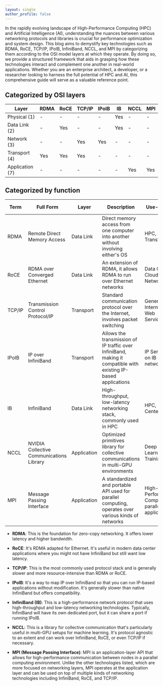 ```yaml
---
layout: single
author_profile: false
---
```


In the rapidly evolving landscape of High-Performance Computing (HPC) and Artificial Intelligence (AI), understanding the nuances between various networking protocols and libraries is crucial for performance optimization and system design. This blog aims to demystify key technologies such as RDMA, RoCE, TCP/IP, IPoIB, InfiniBand, NCCL, and MPI by categorizing them according to the OSI model layers at which they operate. By doing so, we provide a structured framework that aids in grasping how these technologies interact and complement one another in real-world applications. Whether you are an enterprise architect, a developer, or a researcher looking to harness the full potential of HPC and AI, this comprehensive guide will serve as a valuable reference point.

## Categorized by OSI layers
| Layer | RDMA         | RoCE        | TCP/IP     | IPoIB       | IB         | NCCL     | MPI     |
|-------|--------------|-------------|------------|-------------|------------|----------|---------|
| Physical (1) | - | - | - | - | Yes | - | - |
| Data Link (2) | - | Yes | - | - | Yes | - | - |
| Network (3) | - | - | Yes | Yes | - | - | - |
| Transport (4) | Yes | Yes | Yes | - | - | - | - |
| Application (7) | - | - | - | - | - | Yes | Yes |


## Categorized by function
| Term      | Full Form                                   | Layer       | Description                                                                                                    | Use-Cases                                            | Compatibility/Co-existence               |
|-----------|---------------------------------------------|-------------|-----------------------------------------------------------------------------------------------------------------|------------------------------------------------------|-----------------------------------------|
| RDMA      | Remote Direct Memory Access                  | Data Link   | Direct memory access from one computer into another without involving either's OS                               | HPC, Data Transfer                                   | Can be used over IB or Ethernet (RoCE)  |
| RoCE      | RDMA over Converged Ethernet                 | Data Link   | An extension of RDMA, it allows RDMA to run over Ethernet networks                                              | Data Center, Cloud Networking                        | Ethernet-based                          |
| TCP/IP    | Transmission Control Protocol/IP             | Transport   | Standard communication protocol over the Internet, involves packet switching                                    | General Internet, Web Services                       | Most Networks                           |
| IPoIB     | IP over InfiniBand                           | Transport   | Allows the transmission of IP traffic over InfiniBand, making it compatible with existing IP-based applications  | IP Services on IB network                            | Shares InfiniBand port                   |
| IB        | InfiniBand                                   | Data Link   | High-throughput, low-latency networking stack, commonly used in HPC                                             | HPC, Data Centers                                    | Exclusive port usually                   |
| NCCL      | NVIDIA Collective Communications Library      | Application    | Optimized primitives library for collective communications in multi-GPU environments                            | Deep Learning, AI Training                           | Can work over IB, RoCE, or even TCP/IP   |
| MPI       | Message Passing Interface                    | Application | A standardized and portable API used for parallel computing, operates over various kinds of networks            | High-Performance Computing, parallelized applications | Can work over IB, RoCE, TCP/IP, and more |

- **RDMA**: This is the foundation for zero-copy networking. It offers lower latency and higher bandwidth.
  
- **RoCE**: It's RDMA adapted for Ethernet. It's useful in modern data center applications where you might not have InfiniBand but still want low latency.

- **TCP/IP**: This is the most commonly used protocol stack and is generally slower and more resource-intensive than RDMA or RoCE.

- **IPoIB**: It's a way to map IP over InfiniBand so that you can run IP-based applications without modification. It's generally slower than native InfiniBand but offers compatibility.

- **InfiniBand (IB)**: This is a high-performance network protocol that uses high-throughput and low-latency networking technologies. Typically, InfiniBand will have its own dedicated port, but it can share a port if running IPoIB.

- **NCCL**: This is a library for collective communication that's particularly useful in multi-GPU setups for machine learning. It's protocol agnostic to an extent and can work over InfiniBand, RoCE, or even TCP/IP if necessary.

- **MPI (Message Passing Interface)**: MPI is an application-layer API that allows for high-performance communication between nodes in a parallel computing environment. Unlike the other technologies listed, which are more focused on networking layers, MPI operates at the application layer and can be used on top of multiple kinds of networking technologies including InfiniBand, RoCE, and TCP/IP.
